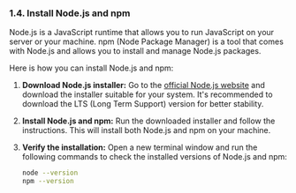 ### 1.4. Install Node.js and npm

Node.js is a JavaScript runtime that allows you to run JavaScript on your server or your machine. npm (Node Package Manager) is a tool that comes with Node.js and allows you to install and manage Node.js packages.

Here is how you can install Node.js and npm:

1. **Download Node.js installer:** Go to the [official Node.js website](https://nodejs.org/) and download the installer suitable for your system. It's recommended to download the LTS (Long Term Support) version for better stability.

2. **Install Node.js and npm:** Run the downloaded installer and follow the instructions. This will install both Node.js and npm on your machine.

3. **Verify the installation:** Open a new terminal window and run the following commands to check the installed versions of Node.js and npm:
   ```bash
   node --version
   npm --version
